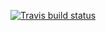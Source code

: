   <!-- badges: start -->
  [![Travis build status](https://travis-ci.org/atlasyao/happypackage.svg?branch=master)](https://travis-ci.org/atlasyao/happypackage)
  <!-- badges: end -->

